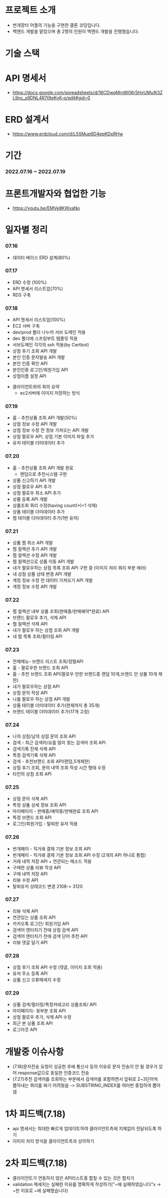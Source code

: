 # 프로젝트 소개

+ 번개장터 어플의 기능을 구현한 클론 코딩입니다.
+ 백엔드 개발을 맡았으며 총 2명의 인원이 백엔드 개발을 진행했습니다.

# 기술 스택

# API 명세서
+ https://docs.google.com/spreadsheets/d/16CDwqMrnW06r5HvUMu9j3ZL9nc_s9DNL4R7t9eKvK-o/edit#gid=0

# ERD 설계서
+ https://www.erdcloud.com/d/L5SMup6D4epKDpRHw

# 기간
### 2022.07.16 ~ 2022.07.19

# 프론트개발자와 협업한 기능
+ https://youtu.be/EMVe8KWxaNo

# 일자별 정리

### 07.16 
+ 데이터 베이스 ERD 설계(80%)

### 07.17  
+ ERD 수정 (100%)  
+ API 명세서 리스트업(70%)  
+ RDS 구축  

### 07.18  
+ API 명세서 리스트업(100%)  
+ EC2 서버 구축  
+ dev/prod 폴더 나누어 서브 도메인 적용  
+ dev 폴더에 스프링부트 템플릿 적용  
+ 서브도메인 각각의 ssh 적용(by Certbot)  
+ 상점 후기 조회 API 개발  
+ 본인 인증 문자발송 API 개발  
+ 본인 인증 확인 API   
+ 본인인증 로그인/회원가입 API  
+ 상점이름 설정 API  
* 클라이언트와의 회의 요약  
  + ec2서버에 이미지 저장하는 방식  
  
### 07.19  
+ 홈 - 추천상품 조회 API 개발(50%)  
+ 상점 정보 수정 API 개발
+ 상점 정보 수정 전 정보 가져오는 API 개발 
+ 상점 팔로우 API, 상점 기본 이미지 파일 추가
+ 유저 테이블 더미데이터 추가

### 07.20
+ 홈 - 추천상품 조회 API 개발 완료  
  + 랜덤으로 추천시스템 구현
+ 상품 신고하기 API 개발  
+ 상점 팔로우 API 추가 
+ 상점 팔로우 취소 API 추가 
+ 상품 등록 API 개발 
+ 상품조회 쿼리 수정(having count(*)=1 삭제)
+ 상품 테이블 더미데이터 추가
+ 찜 테이블 더미데이터 추가(1번 유저)

### 07.21
+ 상품 찜 취소 API 개발
+ 찜 컬렉션 추가 API 개발
+ 찜 컬렉션 수정 API 개발
+ 찜 컬렉션으로 상품 이동 API 개발
+ 내가 팔로우하는 상점 목록 조회 API 구현 중 (이미지 처리 쿼리 부분 에러)
+ 내 상점 상품 상태 변경 API 개발
+ 계정 정보 수정 전 데이터 가져오기 API 개발
+ 계정 정보 수정 API 개발

### 07.22
+ 찜 컬렉션 내부 상품 조회(판매중/판매예약*완료) API 
+ 브랜드 팔로우 추가, 삭제 API 
+ 찜 컬렉션 삭제 API 
+ 내가 팔로우 하는 상점 조회 API 개발 
+ 내 찜 목록 조회/필터링 API 


### 07.23
+ 전체메뉴- 브랜드 리스트 조회/정렬API 
+ 홈 - 팔로우한 브랜드 조회 API 
+ 홈 - 추천 브랜드 조회 API(팔로우 안한 브랜드중 랜덤 10개,브랜드 안 상품 10개 제한)
+ 내가 팔로우하는 상점 API
+ 상점 문의 작성 API 
+ 나를 팔로우 하는 상점 API 개발 
+ 상품 테이블 더미데이터 추가(현재까지 총 35개)
+ 브랜드 테이블 더미데이터 추가(17개 고정)


### 07.24
+ 나의 상점/남의 상점 문의 조회 API
+ 검색 - 최근 검색어/요즘 많이 찾는 검색어 조회 API 
+ 검색기록 전체 삭제 API
+ 특정 검색기록 삭제 API 
+ 검색 - 추천브랜드 조회 API(랜덤,5개제한) 
+ 상점 후기 조회, 문의 내역 조회 작성 시간 형태 수정
+ 타인의 상점 조회 API 

### 07.25
+ 상점 문의 삭제 API 
+ 특정 상품 상세 정보 조회 API 
+ 마이페이지 - 판매중/예약중/판매완료 조회 API 
+ 특정 브랜드 조회 API 
+ 로그인/회원가입 - 탈퇴한 유저 적용 

### 07.26
+ 번개페이 - 직거래 결제 기본 정보 조회 API 
+ 번개페이 - 직거래 결제 기본 정보 조회 API 수정 (2개의 API 하나로 통합) 
+ 거래 내역 저장 API + 연관되는 메소드 적용 
+ 구매한 상품 리뷰 작성 API 
+ 구매 내역 저장 API 
+ 리뷰 수정 API 
+ 탈퇴유저 상태코드 변경 2108-> 3120

### 07.27
+ 리뷰 삭제 API 
+ 연관있는 상품 조회 API
+ 카카오톡 로그인/ 회원가입 API 
+ 검색어 엔터치기 전에 상점 검색 API
+ 검색어 엔터치기 전에 검색 단어 추천 API
+ 리뷰 댓글 달기 API 

### 07.28
+ 상점 후기 조회 API 수정 (댓글, 이미지 조회 적용)
+ 유저 주소 등록 API 
+ 상품 신고 오류메세지 수정

### 07.29
+ 상품 검색/필터링/특정카테고리 상품조회/ API 
+ 마이페이지- 윗부분 조회 API
+ 상점 팔로우 추가, 삭제 API 수정
+ 최근 본 상품 조회 API
+ 로그아웃 API

# 개발중 이슈사항
* (7.18)문자전송 요청이 성공한 후에 통신사 등의 이유로 문자 전송이 안 될 경우가 있어 response값으로 동일한 인증코드 전송
* (7.27)추천 검색어를 조회하는 부분에서 검색어를 포함하면서 앞뒤로 2~3단어씩 뽑아내는 쿼리를 짜기 어려웠음 -> SUBSTRING_INDEX를 여러번 중첩하여 뽑아냄


# 1차 피드백(7.18)
* api 명세서는 최대한 빠르게 업데이트하여 클라이언트측에 지체없이 전달되도록 하기  
* 이미지 처리 방식을 클라이언트측과 상의하기

# 2차 피드백(7.18)
* 클라이언트가 연동하지 않은 API리스트중 합칠 수 있는 것은 합치기
* validation 메세지는 실패한 이유를 명확하게 작성하기("~에 실패하였습니다"x -> ~한 이유로 ~에 실패했습니다)


